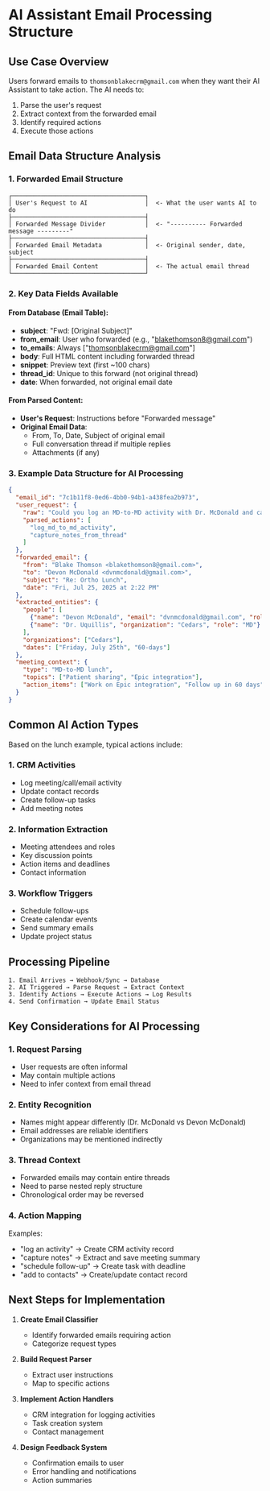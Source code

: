# AI Assistant Email Processing Structure

## Use Case Overview
Users forward emails to `thomsonblakecrm@gmail.com` when they want their AI Assistant to take action. The AI needs to:
1. Parse the user's request
2. Extract context from the forwarded email
3. Identify required actions
4. Execute those actions

## Email Data Structure Analysis

### 1. **Forwarded Email Structure**
```
┌─────────────────────────────────────┐
│ User's Request to AI                │  <- What the user wants AI to do
├─────────────────────────────────────┤
│ Forwarded Message Divider           │  <- "---------- Forwarded message ---------"
├─────────────────────────────────────┤
│ Forwarded Email Metadata            │  <- Original sender, date, subject
├─────────────────────────────────────┤
│ Forwarded Email Content             │  <- The actual email thread
└─────────────────────────────────────┘
```

### 2. **Key Data Fields Available**

#### From Database (Email Table):
- **subject**: "Fwd: [Original Subject]"
- **from_email**: User who forwarded (e.g., "blakethomson8@gmail.com")
- **to_emails**: Always ["thomsonblakecrm@gmail.com"]
- **body**: Full HTML content including forwarded thread
- **snippet**: Preview text (first ~100 chars)
- **thread_id**: Unique to this forward (not original thread)
- **date**: When forwarded, not original email date

#### From Parsed Content:
- **User's Request**: Instructions before "Forwarded message"
- **Original Email Data**:
  - From, To, Date, Subject of original email
  - Full conversation thread if multiple replies
  - Attachments (if any)

### 3. **Example Data Structure for AI Processing**

```json
{
  "email_id": "7c1b11f8-0ed6-4bb0-94b1-a438fea2b973",
  "user_request": {
    "raw": "Could you log an MD-to-MD activity with Dr. McDonald and capture the notes from the thread?",
    "parsed_actions": [
      "log_md_to_md_activity",
      "capture_notes_from_thread"
    ]
  },
  "forwarded_email": {
    "from": "Blake Thomson <blakethomson8@gmail.com>",
    "to": "Devon McDonald <dvnmcdonald@gmail.com>",
    "subject": "Re: Ortho Lunch",
    "date": "Fri, Jul 25, 2025 at 2:22 PM"
  },
  "extracted_entities": {
    "people": [
      {"name": "Devon McDonald", "email": "dvnmcdonald@gmail.com", "role": "Physical Therapist"},
      {"name": "Dr. Uquillis", "organization": "Cedars", "role": "MD"}
    ],
    "organizations": ["Cedars"],
    "dates": ["Friday, July 25th", "60-days"]
  },
  "meeting_context": {
    "type": "MD-to-MD lunch",
    "topics": ["Patient sharing", "Epic integration"],
    "action_items": ["Work on Epic integration", "Follow up in 60 days"]
  }
}
```

## Common AI Action Types

Based on the lunch example, typical actions include:

### 1. **CRM Activities**
- Log meeting/call/email activity
- Update contact records
- Create follow-up tasks
- Add meeting notes

### 2. **Information Extraction**
- Meeting attendees and roles
- Key discussion points
- Action items and deadlines
- Contact information

### 3. **Workflow Triggers**
- Schedule follow-ups
- Create calendar events
- Send summary emails
- Update project status

## Processing Pipeline

```
1. Email Arrives → Webhook/Sync → Database
2. AI Triggered → Parse Request → Extract Context
3. Identify Actions → Execute Actions → Log Results
4. Send Confirmation → Update Email Status
```

## Key Considerations for AI Processing

### 1. **Request Parsing**
- User requests are often informal
- May contain multiple actions
- Need to infer context from email thread

### 2. **Entity Recognition**
- Names might appear differently (Dr. McDonald vs Devon McDonald)
- Email addresses are reliable identifiers
- Organizations may be mentioned indirectly

### 3. **Thread Context**
- Forwarded emails may contain entire threads
- Need to parse nested reply structure
- Chronological order may be reversed

### 4. **Action Mapping**
Examples:
- "log an activity" → Create CRM activity record
- "capture notes" → Extract and save meeting summary
- "schedule follow-up" → Create task with deadline
- "add to contacts" → Create/update contact record

## Next Steps for Implementation

1. **Create Email Classifier**
   - Identify forwarded emails requiring action
   - Categorize request types

2. **Build Request Parser**
   - Extract user instructions
   - Map to specific actions

3. **Implement Action Handlers**
   - CRM integration for logging activities
   - Task creation system
   - Contact management

4. **Design Feedback System**
   - Confirmation emails to user
   - Error handling and notifications
   - Action summaries